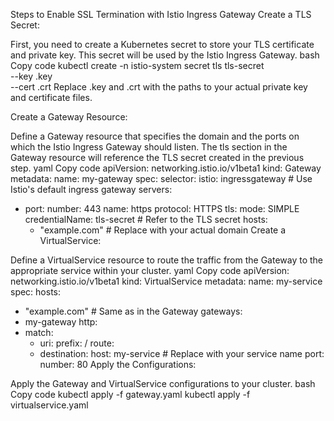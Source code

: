 Steps to Enable SSL Termination with Istio Ingress Gateway
Create a TLS Secret:

First, you need to create a Kubernetes secret to store your TLS certificate and private key. This secret will be used by the Istio Ingress Gateway.
bash
Copy code
kubectl create -n istio-system secret tls tls-secret \
  --key <path-to-your-private-key>.key \
  --cert <path-to-your-certificate>.crt
Replace <path-to-your-private-key>.key and <path-to-your-certificate>.crt with the paths to your actual private key and certificate files.

Create a Gateway Resource:

Define a Gateway resource that specifies the domain and the ports on which the Istio Ingress Gateway should listen. The tls section in the Gateway resource will reference the TLS secret created in the previous step.
yaml
Copy code
apiVersion: networking.istio.io/v1beta1
kind: Gateway
metadata:
  name: my-gateway
spec:
  selector:
    istio: ingressgateway  # Use Istio's default ingress gateway
  servers:
  - port:
      number: 443
      name: https
      protocol: HTTPS
    tls:
      mode: SIMPLE
      credentialName: tls-secret  # Refer to the TLS secret
    hosts:
    - "example.com"  # Replace with your actual domain
Create a VirtualService:

Define a VirtualService resource to route the traffic from the Gateway to the appropriate service within your cluster.
yaml
Copy code
apiVersion: networking.istio.io/v1beta1
kind: VirtualService
metadata:
  name: my-service
spec:
  hosts:
  - "example.com"  # Same as in the Gateway
  gateways:
  - my-gateway
  http:
  - match:
    - uri:
        prefix: /
    route:
    - destination:
        host: my-service  # Replace with your service name
        port:
          number: 80
Apply the Configurations:

Apply the Gateway and VirtualService configurations to your cluster.
bash
Copy code
kubectl apply -f gateway.yaml
kubectl apply -f virtualservice.yaml
